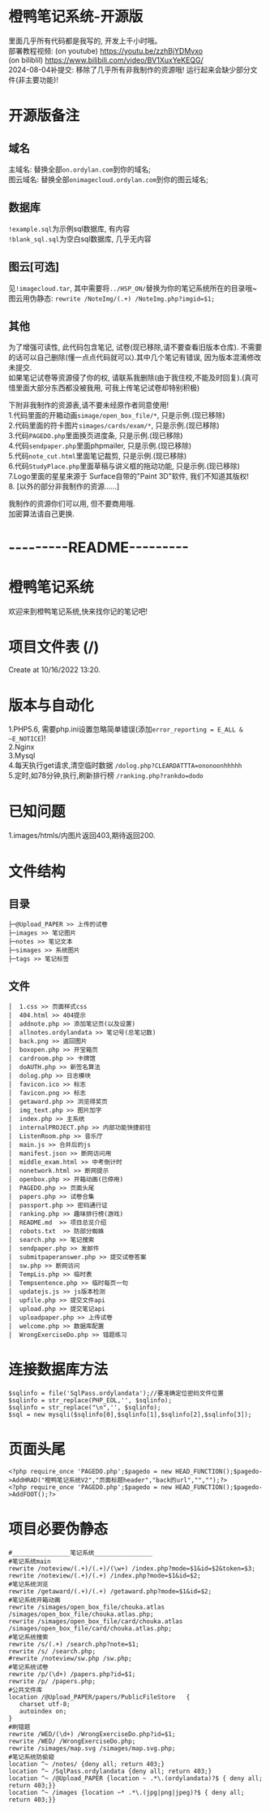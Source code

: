 # 橙鸭笔记系统-开源版
里面几乎所有代码都是我写的, 开发上千小时哦。  
部署教程视频: (on youtube) https://youtu.be/zzhBjYDMvxo   
             (on biliblil) https://www.bilibili.com/video/BV1XuxYeKEQG/    
2024-08-04补提交: 移除了几乎所有非我制作的资源哦! 运行起来会缺少部分文件(非主要功能)! 

# 开源版备注
## 域名
主域名: 替换全部``on.ordylan.com``到你的域名;  
图云域名: 替换全部``onimagecloud.ordylan.com``到你的图云域名;  
## 数据库
``!example.sql``为示例sql数据库, 有内容  
``!blank_sql.sql``为空白sql数据库, 几乎无内容  
## 图云[可选]
见``!imagecloud.tar``, 其中需要将``../HSP_ON/``替换为你的笔记系统所在的目录哦~
图云用伪静态: ``rewrite /NoteImg/(.+) /NoteImg.php?imgid=$1;``
## 其他
为了增强可读性, 此代码包含笔记, 试卷(现已移除,请不要查看旧版本仓库). 不需要的话可以自己删除(懂一点点代码就可以).其中几个笔记有错误, 因为版本混淆修改未提交.   
如果笔记试卷等资源侵了你的权, 请联系我删除(由于我住校,不能及时回复).(真可惜里面大部分东西都没被我用, 可我上传笔记试卷却特别积极)  

下附非我制作的资源表,请不要未经原作者同意使用!  
1.代码里面的开箱动画``simage/open_box_file/*``, 只是示例.(现已移除)   
2.代码里面的符卡图片``simages/cards/exam/*``, 只是示例.(现已移除)   
3.代码``PAGEDO.php``里面换页进度条, 只是示例.(现已移除)   
4.代码``sendpaper.php``里面phpmailer, 只是示例.(现已移除)  
5.代码``note_cut.html``里面笔记裁剪, 只是示例.(现已移除)  
6.代码``StudyPlace.php``里面草稿与讲义框的拖动功能, 只是示例.(现已移除)   
7.Logo里面的星星来源于 Surface自带的"Paint 3D"软件, 我们不知道其版权!   
8. [以外的部分非我制作的资源......]

我制作的资源你们可以用, 但不要商用哦.   
加密算法请自己更换.   

# ---------README--------- 

# 橙鸭笔记系统
欢迎来到橙鸭笔记系统,快来找你记的笔记吧!

# 项目文件表 (/)
Create at 10/16/2022 13:20.

# 版本与自动化
1.PHP5.6, 需要php.ini设置忽略简单错误(添加``error_reporting = E_ALL & ~E_NOTICE``)!   
2.Nginx   
3.Mysql   
4.每天执行get请求,清空临时数据 ``/dolog.php?CLEARDATTTA=ononoonhhhhh``   
5.定时,如78分钟,执行,刷新排行榜 ``/ranking.php?rankdo=dodo``   

# 已知问题
1.images/htmls/内图片返回403,期待返回200.

# 文件结构
## 目录
```
├─@Upload_PAPER >> 上传的试卷  
├─images >> 笔记图片  
├─notes >> 笔记文本  
├─simages >> 系统图片  
├─tags >> 笔记标签  
```

## 文件
```
│  1.css >> 页面样式css  
│  404.html >> 404提示  
│  addnote.php >> 添加笔记页(以及设置)  
│  allnotes.ordylandata >> 笔记号(总笔记数)  
│  back.png >> 返回图片  
│  boxopen.php >> 开宝箱页  
│  cardroom.php >> 卡牌馆  
│  doAUTH.php >> 新签名算法  
│  dolog.php >> 日志模块  
│  favicon.ico >> 标志  
│  favicon.png >> 标志  
│  getaward.php >> 浏览得奖页  
│  img_text.php >> 图片加字  
│  index.php >> 主系统  
│  internalPROJECT.php >> 内部功能快捷前往  
│  ListenRoom.php >> 音乐厅  
│  main.js >> 合并后的js  
│  manifest.json >> 断网访问用  
│  middle_exam.html >> 中考倒计时  
│  nonetwork.html >> 断网提示  
│  openbox.php >> 开箱动画(已停用)  
│  PAGEDO.php >> 页面头尾  
│  papers.php >> 试卷合集  
│  passport.php >> 密码通行证  
│  ranking.php >> 趣味排行榜(游戏)  
│  README.md  >> 项目总览介绍  
│  robots.txt  >> 防部分蜘蛛  
│  search.php >> 笔记搜索  
│  sendpaper.php >> 发邮件   
│  submitpaperanswer.php >> 提交试卷答案  
│  sw.php >> 断网访问  
│  TempLis.php >> 临时表  
│  Tempsentence.php >> 临时每页一句  
│  updatejs.js >> js版本检测  
│  upfile.php >> 提交文件api  
│  upload.php >> 提交笔记api  
│  uploadpaper.php >> 上传试卷  
│  welcome.php >> 数据库配置  
│  WrongExerciseDo.php >> 错题练习  
```

# 连接数据库方法
```
$sqlinfo = file('SqlPass.ordylandata');//要准确定位密码文件位置
$sqlinfo = str_replace(PHP_EOL,'', $sqlinfo);
$sqlinfo = str_replace("\n",'', $sqlinfo);
$sql = new mysqli($sqlinfo[0],$sqlinfo[1],$sqlinfo[2],$sqlinfo[3]);
```

# 页面头尾
```
<?php require_once 'PAGEDO.php';$pagedo = new HEAD_FUNCTION();$pagedo->AddHRAD("橙鸭笔记系统V2","页面标题header","back的url","","");?>
<?php require_once 'PAGEDO.php';$pagedo = new HEAD_FUNCTION();$pagedo->AddFOOT();?>
```

# 项目必要伪静态
```
#________________笔记系统________________
#笔记系统main
rewrite /noteview/(.+)/(.+)/(\w+) /index.php?mode=$1&id=$2&token=$3;
rewrite /noteview/(.+)/(.+) /index.php?mode=$1&id=$2;
#笔记系统浏览
rewrite /getaward/(.+)/(.+) /getaward.php?mode=$1&id=$2;
#笔记系统开箱动画
rewrite /simages/open_box_file/chouka.atlas /simages/open_box_file/chouka.atlas.php;
rewrite /simages/open_box_file/card/chouka.atlas /simages/open_box_file/card/chouka.atlas.php;
#笔记系统搜索
rewrite /s/(.+) /search.php?note=$1;
rewrite /s/ /search.php;
#rewrite /noteview/sw.php /sw.php;
#笔记系统试卷
rewrite /p/(\d+) /papers.php?id=$1;
rewrite /p/ /papers.php;
#公共文件库
location /@Upload_PAPER/papers/PublicFileStore   {  
   charset utf-8;    
   autoindex on;
}
#刷错题
rewrite /WED/(\d+) /WrongExerciseDo.php?id=$1;
rewrite /WED/ /WrongExerciseDo.php;
rewrite /simages/map.svg /simages/map.svg.php;
#笔记系统防偷窥
location ^~ /notes/ {deny all; return 403;}
location ^~ /SqlPass.ordylandata {deny all; return 403;}
location ^~ /@Upload_PAPER {location ~ .*\.(ordylandata)?$ { deny all; return 403;}}
location ^~ /images {location ~* .*\.(jpg|png|jpeg)?$ { deny all; return 403;}}
```
